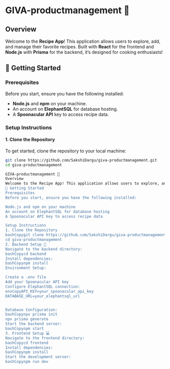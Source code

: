 # GIVA-productmanagement 🍲

## Overview
Welcome to the **Recipe App**! This application allows users to explore, add, and manage their favorite recipes. Built with **React** for the frontend and **Node.js** with **Prisma** for the backend, it’s designed for cooking enthusiasts!

## 🚀 Getting Started

### Prerequisites
Before you start, ensure you have the following installed:
- **Node.js** and **npm** on your machine.
- An account on **ElephantSQL** for database hosting.
- A **Spoonacular API** key to access recipe data.

### Setup Instructions

#### 1. Clone the Repository
To get started, clone the repository to your local machine:
```bash
git clone https://github.com/SakshiDargu/giva-productmanagement.git
cd giva-productmanagement

GIVA-productmanagement 🍲
Overview
Welcome to the Recipe App! This application allows users to explore, add, and manage their favorite recipes. Built with React for the frontend and Node.js with Prisma for the backend, it's designed for cooking enthusiasts!
🚀 Getting Started
Prerequisites
Before you start, ensure you have the following installed:

Node.js and npm on your machine
An account on ElephantSQL for database hosting
A Spoonacular API key to access recipe data

Setup Instructions
1. Clone the Repository
bashCopygit clone https://github.com/SakshiDargu/giva-productmanagement.git
cd giva-productmanagement
2. Backend Setup 🔧
Navigate to the backend directory:
bashCopycd backend
Install dependencies:
bashCopynpm install
Environment Setup:

Create a .env file
Add your Spoonacular API key
Configure ElephantSQL connection:
envCopyAPI_KEY=your_spoonacular_api_key
DATABASE_URL=your_elephantsql_url


Database Configuration:
bashCopynpx prisma init
npx prisma generate
Start the backend server:
bashCopynpm start
3. Frontend Setup 💻
Navigate to the frontend directory:
bashCopycd frontend
Install dependencies:
bashCopynpm install
Start the development server:
bashCopynpm run dev
